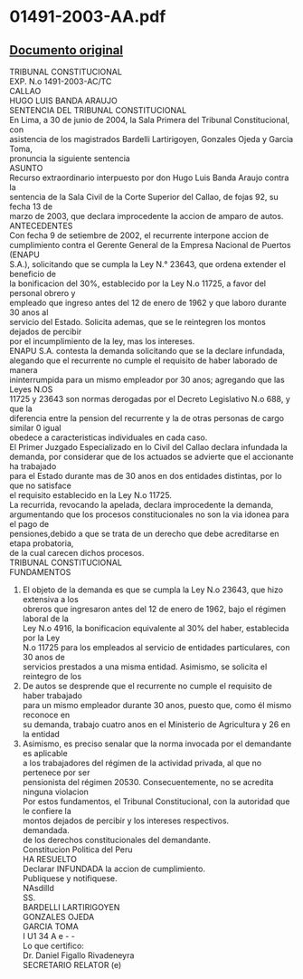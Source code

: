 
01491-2003-AA.pdf
=================
  
[Documento original](https://tc.gob.pe/jurisprudencia/2004/01491-2003-AA.pdf)  
---  
TRIBUNAL CONSTITUCIONAL  
EXP. N.o 1491-2003-AC/TC  
CALLAO  
HUGO LUIS BANDA ARAUJO  
SENTENCIA DEL TRIBUNAL CONSTITUCIONAL  
En Lima, a 30 de junio de 2004, la Sala Primera del Tribunal Constitucional, con  
asistencia de los magistrados Bardelli Lartirigoyen, Gonzales Ojeda y Garcia Toma,  
pronuncia la siguiente sentencia  
ASUNTO  
Recurso extraordinario interpuesto por don Hugo Luis Banda Araujo contra la  
sentencia de la Sala Civil de la Corte Superior del Callao, de fojas 92, su fecha 13 de  
marzo de 2003, que declara improcedente la accion de amparo de autos.  
ANTECEDENTES  
Con fecha 9 de setiembre de 2002, el recurrente interpone accion de  
cumplimiento contra el Gerente General de la Empresa Nacional de Puertos (ENAPU  
S.A.), solicitando que se cumpla la Ley N.° 23643, que ordena extender el beneficio de  
la bonificacion del 30%, establecido por la Ley N.o 11725, a favor del personal obrero y  
empleado que ingreso antes del 12 de enero de 1962 y que laboro durante 30 anos al  
servicio del Estado. Solicita ademas, que se le reintegren los montos dejados de percibir  
por el incumplimiento de la ley, mas los intereses.  
ENAPU S.A. contesta la demanda solicitando que se la declare infundada,  
alegando que el recurrente no cumple el requisito de haber laborado de manera  
ininterrumpida para un mismo empleador por 30 anos; agregando que las Leyes N.OS  
11725 y 23643 son normas derogadas por el Decreto Legislativo N.o 688, y que la  
diferencia entre la pension del recurrente y la de otras personas de cargo similar 0 igual  
obedece a caracteristicas individuales en cada caso.  
El Primer Juzgado Especializado en lo Civil del Callao declara infundada la  
demanda, por considerar que de los actuados se advierte que el accionante ha trabajado  
para el Estado durante mas de 30 anos en dos entidades distintas, por lo que no satisface  
el requisito establecido en la Ley N.o 11725.  
La recurrida, revocando la apelada, declara improcedente la demanda,  
argumentando que los procesos constitucionales no son la via idonea para el pago de  
pensiones,debido a que se trata de un derecho que debe acreditarse en etapa probatoria,  
de la cual carecen dichos procesos.  
TRIBUNAL CONSTITUCIONAL  
FUNDAMENTOS  
1. El objeto de la demanda es que se cumpla la Ley N.o 23643, que hizo extensiva a los  
obreros que ingresaron antes del 12 de enero de 1962, bajo el régimen laboral de la  
Ley N.o 4916, la bonificacion equivalente al 30% del haber, establecida por la Ley  
N.o 11725 para los empleados al servicio de entidades particulares, con 30 anos de  
servicios prestados a una misma entidad. Asimismo, se solicita el reintegro de los  
2. De autos se desprende que el recurrente no cumple el requisito de haber trabajado  
para un mismo empleador durante 30 anos, puesto que, como él mismo reconoce en  
su demanda, trabajo cuatro anos en el Ministerio de Agricultura y 26 en la entidad  
3. Asimismo, es preciso senalar que la norma invocada por el demandante es aplicable  
a los trabajadores del régimen de la actividad privada, al que no pertenece por ser  
pensionista del régimen 20530. Consecuentemente, no se acredita ninguna violacion  
Por estos fundamentos, el Tribunal Constitucional, con la autoridad que le confiere la  
montos dejados de percibir y los intereses respectivos.  
demandada.  
de los derechos constitucionales del demandante.  
Constitucion Politica del Peru  
HA RESUELTO  
Declarar INFUNDADA la accion de cumplimiento.  
Publiquese y notifiquese.  
NAsdilld  
SS.  
BARDELLI LARTIRIGOYEN  
GONZALES OJEDA  
GARCIA TOMA  
I U1 34 A e - -  
Lo que certifico:  
Dr. Daniel Figallo Rivadeneyra  
SECRETARIO RELATOR (e)